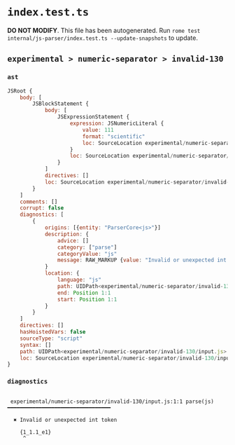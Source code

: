# `index.test.ts`

**DO NOT MODIFY**. This file has been autogenerated. Run `rome test internal/js-parser/index.test.ts --update-snapshots` to update.

## `experimental > numeric-separator > invalid-130`

### `ast`

```javascript
JSRoot {
	body: [
		JSBlockStatement {
			body: [
				JSExpressionStatement {
					expression: JSNumericLiteral {
						value: 111
						format: "scientific"
						loc: SourceLocation experimental/numeric-separator/invalid-130/input.js 1:1-1:9
					}
					loc: SourceLocation experimental/numeric-separator/invalid-130/input.js 1:1-1:9
				}
			]
			directives: []
			loc: SourceLocation experimental/numeric-separator/invalid-130/input.js 1:0-1:10
		}
	]
	comments: []
	corrupt: false
	diagnostics: [
		{
			origins: [{entity: "ParserCore<js>"}]
			description: {
				advice: []
				category: ["parse"]
				categoryValue: "js"
				message: RAW_MARKUP {value: "Invalid or unexpected int token"}
			}
			location: {
				language: "js"
				path: UIDPath<experimental/numeric-separator/invalid-130/input.js>
				end: Position 1:1
				start: Position 1:1
			}
		}
	]
	directives: []
	hasHoistedVars: false
	sourceType: "script"
	syntax: []
	path: UIDPath<experimental/numeric-separator/invalid-130/input.js>
	loc: SourceLocation experimental/numeric-separator/invalid-130/input.js 1:0-2:0
}
```

### `diagnostics`

```

 experimental/numeric-separator/invalid-130/input.js:1:1 parse(js) ━━━━━━━━━━━━━━━━━━━━━━━━━━━━━━━━━

  ✖ Invalid or unexpected int token

    {1_1.1_e1}
     ^


```
